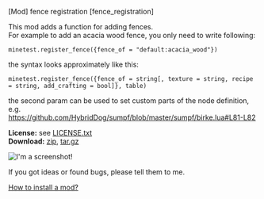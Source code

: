 [Mod] fence registration [fence_registration]

This mod adds a function for adding fences.  
For example to add an acacia wood fence, you only need to write following:  
```
minetest.register_fence({fence_of = "default:acacia_wood"})
```
the syntax looks approximately like this:
```
minetest.register_fence({fence_of = string[, texture = string, recipe = string, add_crafting = bool]}, table)
```
the second param can be used to set custom parts of the node definition, e.g.  
https://github.com/HybridDog/sumpf/blob/master/sumpf/birke.lua#L81-L82

**License:** see [LICENSE.txt](https://raw.githubusercontent.com/HybridDog/fence_registration/master/LICENSE.txt)  
**Download:** [zip](https://github.com/HybridDog/fence_registration/archive/master.zip), [tar.gz](https://github.com/HybridDog/fence_registration/tarball/master)  

![I'm a screenshot!](https://cloud.githubusercontent.com/assets/3192173/12020479/453e6578-ad7d-11e5-8a38-af972bd8360f.png)

If you got ideas or found bugs, please tell them to me.

[How to install a mod?](http://wiki.minetest.net/Installing_Mods)

